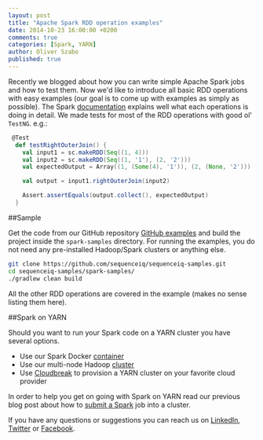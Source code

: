 ```yaml
---
layout: post
title: "Apache Spark RDD operation examples"
date: 2014-10-23 16:00:00 +0200
comments: true
categories: [Spark, YARN]
author: Oliver Szabo
published: true
---
```


Recently we blogged about how you can write simple Apache Spark jobs and how to test them. Now we'd like to introduce all basic RDD operations with easy examples (our goal is to come up with examples as simply as possible). The Spark [documentation](http://spark.apache.org/docs/latest/programming-guide.html#rdd-operations) explains well what each operations is doing in detail. We made tests for most of the RDD operations with good ol' `TestNG`. e.g.:

```scala
 @Test
  def testRightOuterJoin() {
    val input1 = sc.makeRDD(Seq((1, 4)))
    val input2 = sc.makeRDD(Seq((1, '1'), (2, '2')))
    val expectedOutput = Array((1, (Some(4), '1')), (2, (None, '2')))

    val output = input1.rightOuterJoin(input2)

    Assert.assertEquals(output.collect(), expectedOutput)
  }
```
<!-- more -->

##Sample

Get the code from our GitHub repository [GitHub examples](https://github.com/sequenceiq/sequenceiq-samples) and build the project inside the `spark-samples` directory. For running the examples, you do not need any pre-installed Hadoop/Spark clusters or anything else.

```bash
git clone https://github.com/sequenceiq/sequenceiq-samples.git
cd sequenceiq-samples/spark-samples/
./gradlew clean build
```

All the other RDD operations are covered in the example (makes no sense listing them here).

##Spark on YARN

Should you want to run your Spark code on a YARN cluster you have several options.

* Use our Spark Docker [container](https://github.com/sequenceiq/docker-spark)
* Use our multi-node Hadoop [cluster](http://blog.sequenceiq.com/blog/2014/06/19/multinode-hadoop-cluster-on-docker/)
* Use [Cloudbreak](http://sequenceiq.com/cloudbreak/) to provision a YARN cluster on your favorite cloud provider


In order to help you get on going with Spark on YARN read our previous blog post about how to [submit a Spark](http://blog.sequenceiq.com/blog/2014/08/22/spark-submit-in-java/) job into a cluster.

If you have any questions or suggestions you can reach us on [LinkedIn](https://www.linkedin.com/company/sequenceiq/), [Twitter](https://twitter.com/sequenceiq) or [Facebook](https://www.facebook.com/sequenceiq).
